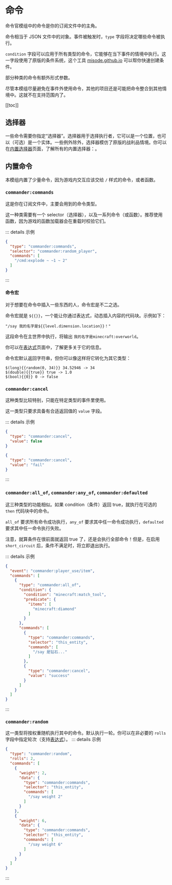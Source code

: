 # 命令

命令官模组中的命令是你的订阅文件中的主角。

命令相当于 JSON 文件中的对象。事件被触发时，`type` 字段将决定哪些命令被执行。

`condition` 字段可以应用于所有类型的命令，它能够在当下事件的情境中执行。这一字段使用了原版的条件系统，这个工具 [misode.github.io](https://misode.github.io/predicate/) 可以帮你快速创建条件。

部分种类的命令有额外形式参数。

尽管本模组尽量避免在事件外使用命令，其他的项目还是可能把命令整合到其他情境中。这就不在支持范围内了。

[[toc]]

## 选择器

一些命令需要你指定“选择器”。选择器用于选择执行者，它可以是一个位置，也可以（可选）是一个实体。一些例外除外，选择器模仿了原版的战利品情境。你可以在[内置选择器](https://github.com/constellation-mc/commander/blob/main/src/main/java/me/melontini/commander/impl/builtin/BuiltInSelectors.java)页面，了解所有的内置选择器：。

## 内置命令
本模组内置了少量命令，因为游戏内交互应该交给 `/` 样式的命令，或者函数。

### `commander:commands`
这是你在订阅文件中，主要会用到的命令类型。

这一种类需要有一个 selector（选择器），以及一系列命令（或函数）。推荐使用函数，因为游戏的函数加载器会在重载时校验它们。

::: details 示例
```json
{
  "type": "commander:commands",
  "selector": "commander:random_player",
  "commands": [
    "/cmd:explode ~ ~1 ~ 2"
  ]
}
```
:::

#### 命令宏

对于想要在命令中插入一些东西的人，命令宏是不二之选。

命令宏就是 `${{}}`，一个能让你通过表达式，动态插入内容的代码块。示例如下：
```
"/say 我的名字是${{level.dimension.location}}！"
```
这段命令在主世界中执行，将输出 `我的名字是minecraft:overworld`。

你可以在[表达式](Expressions)页面中，了解更多关于它的信息。

命令宏默认返回字符串，但你可以像这样将它转化为其它类型：

```
$(long){{random(0, 34)}} 34.52946 -> 34
$(double){{true}} true -> 1.0
$(bool){{0}} 0 -> false
```

### `commander:cancel`
这种类型比较特别，只能在特定类型的事件里使用。

这一类型只要求具备有合适返回值的 `value` 字段。

::: details 示例
```json
{
  "type": "commander:cancel",
  "value": false
}
```

```json
{
  "type": "commander:cancel",
  "value": "fail"
}
```
:::

### `commander:all_of`, `commander:any_of`, `commander:defaulted`
这三种类型的功能相似。如果 condition（条件）返回 true，就执行在可选的 `then` 代码块中的命令。

`all_of` 要求所有命令成功执行，`any_of` 要求其中任一命令成功执行，`defaulted` 要求其中任一命令执行失败。

注意，就算条件在很前面就返回 true 了，还是会执行全部命令！但是，在启用 `short_circuit` 后，条件不满足时，将立即退出执行。

::: details 示例
```json
{
  "event": "commander:player_use/item",
  "commands": [
    {
      "type": "commander:all_of",
      "condition": {
        "condition": "minecraft:match_tool",
        "predicate": {
          "items": [
            "minecraft:diamond"
          ]
        }
      },
      "commands": [
        {
          "type": "commander:commands",
          "selector": "this_entity",
          "commands": [
            "/say 是钻石..."
          ]
        },
        {
          "type": "commander:cancel",
          "value": "success"
        }
      ]
    }
  ]
}
```
:::

### `commander:random`
这一类型将按权重随机执行其中的命令。默认执行一轮。你可以在非必要的 `rolls` 字段中指定轮次（支持[表达式](Expressions)）。
::: details 示例
```json
{
  "type": "commander:random",
  "rolls": 2,
  "commands": [
    {
      "weight": 2,
      "data": {
        "type": "commander:commands",
        "selector": "this_entity",
        "commands": [
          "/say weight 2"
        ]
      }
    },
    {
      "weight": 6,
      "data": {
        "type": "commander:commands",
        "selector": "this_entity",
        "commands": [
          "/say weight 6"
        ]
      }
    }
  ]
}
```
:::
